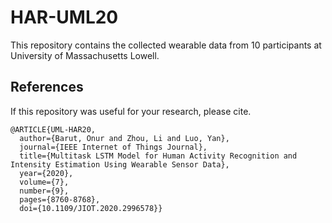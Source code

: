 # HAR-UML20

This repository contains the collected wearable data from 10 participants at University of Massachusetts Lowell. 

## References

If this repository was useful for your research, please cite.

```
@ARTICLE{UML-HAR20,
  author={Barut, Onur and Zhou, Li and Luo, Yan},
  journal={IEEE Internet of Things Journal}, 
  title={Multitask LSTM Model for Human Activity Recognition and Intensity Estimation Using Wearable Sensor Data}, 
  year={2020},
  volume={7},
  number={9},
  pages={8760-8768},
  doi={10.1109/JIOT.2020.2996578}}
```
